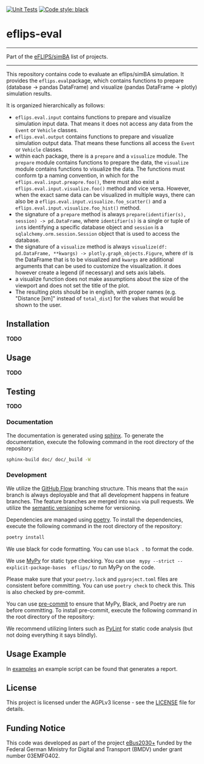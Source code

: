 [![Unit Tests](https://github.com/mpm-tu-berlin/eflips-model/actions/workflows/unittests.yml/badge.svg)](https://github.com/mpm-tu-berlin/eflips-model/actions/workflows/unittests.yml) 
[![Code style: black](https://img.shields.io/badge/code%20style-black-000000.svg)](https://github.com/psf/black)

# eflips-eval

---

Part of the [eFLIPS/simBA](https://github.com/stars/ludgerheide/lists/ebus2030) list of projects.

---


This repository contains code to evaluate an eflips/simBA simulation. It provides the `eflips.eval`package, which
contains functions to prepare (database -> pandas DataFrame) and visualize (pandas DataFrame -> plotly) simulation results.

It is organized hierarchically as follows:
- `eflips.eval.input` contains functions to prepare and visualize simulation input data. That means it does not access
  any data from the `Event` or `Vehicle` classes.
- `eflips.eval.output` contains functions to prepare and visualize simulation output data. That means these functions 
  all access the `Event` or `Vehicle` classes.
- within each package, there is a `prepare` and a `visualize` module. The `prepare` module contains functions to prepare
  the data, the `visualize` module contains functions to visualize the data. The functions must conform tp a naming
  convention, in which for the `eflips.eval.input.preapre.foo()`, there must also exist a
  `eflips.eval.input.visualize.foo()` method and vice versa. However, when the exact same data can be visualized in 
  multiple ways, there can also be a `eflips.eval.input.visualize.foo_scatter()` and a 
  `eflips.eval.input.visualize.foo_hist()` method.
- the signature of a `prepare` method is always `prepare(identifier(s), session) -> pd.DataFrame`, where `identifier(s)`
  is a single or tuple of `int`s identifying a specific database object and `session` is a 
  `sqlalchemy.orm.session.Session` object that is used to access the database.
- the signature of a `visualize` method is always `visualize(df: pd.DataFrame, **kwargs) -> plotly.graph_objects.Figure`,
  where `df` is the DataFrame that is to be visualized and `kwargs` are additional arguments that can be used to
  customize the visualization. it does however create a legend (if necessary) and sets axis labels.
- a visualize function does not make assumptions about the size of the viewport and does not set the title of the plot.
- The resulting plots should be in english, with proper names (e.g. "Distance [km]" instead of `total_dist`) for the
  values that would be shown to the user.

## Installation

**TODO**

## Usage

**TODO**

## Testing

**TODO**

### Documentation

The documentation is generated using [sphinx](https://www.sphinx-doc.org/en/master/). To generate the documentation,
execute the following command in the root directory of the repository:

```bash
sphinx-build doc/ doc/_build -W
```

### Development

We utilize the [GitHub Flow](https://docs.github.com/get-started/quickstart/github-flow) branching structure. This means  that the `main` branch is always deployable and that all development happens in feature branches. The feature branches are merged into `main` via pull requests. We utilize the [semantic versioning](https://semver.org/) scheme for versioning.

Dependencies are managed using [poetry](https://python-poetry.org/). To install the dependencies, execute the following command in the root directory of the repository:

```bash
poetry install
```

We use black for code formatting. You can use `black .` to format the code.

We use [MyPy](https://mypy.readthedocs.io/en/stable/) for static type checking. You can
use ` mypy --strict --explicit-package-bases  eflips/` to run MyPy on the code.

Please make sure that your `poetry.lock` and `pyproject.toml` files are consistent before committing. You can use `poetry check` to check this. This is also checked by pre-commit.

You can use [pre-commit](https://pre-commit.com/) to ensure that MyPy, Black, and Poetry are run before committing. To
install pre-commit, execute the following command in the root directory of the repository:

We recommend utilizing linters such as [PyLint](https://pylint.readthedocs.io/en/latest/index.html) for static code
analysis (but not doing everything it says blindly).

## Usage Example

In [examples](examples/) an example script can be found that generates a report.

## License

This project is licensed under the AGPLv3 license - see the [LICENSE](LICENSE.md) file for details.

## Funding Notice

This code was developed as part of the project [eBus2030+](https://www.eflip.de/) funded by the Federal German Ministry for Digital and Transport (BMDV) under grant number 03EMF0402.


